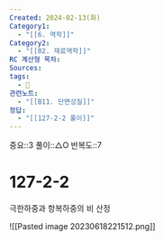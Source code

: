 ```yaml
---
Created: 2024-02-13(화)
Category1:
  - "[[6. 역학]]"
Category2:
  - "[[02. 재료역학]]"
RC 계산형 목차: 
Sources: 
tags:
  - 🧮
관련노트:
  - "[[B11. 단면성질]]"
정답:
  - "[[127-2-2 풀이]]"
---
```

중요::3
풀이::△O
반복도::7
#  127-2-2

극한하중과 항복하중의 비 산정

![[Pasted image 20230618221512.png]]